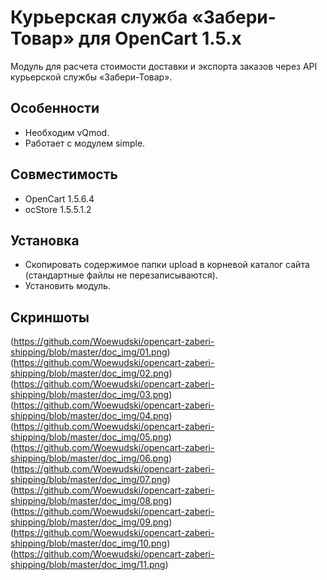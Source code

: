 # Курьерская служба «Забери-Товар» для OpenCart 1.5.х

Модуль для расчета стоимости доставки и экспорта заказов через API курьерской службы «Забери-Товар».

## Особенности

- Необходим vQmod.
- Работает с модулем simple.

## Совместимость

- OpenCart 1.5.6.4
- ocStore 1.5.5.1.2

## Установка

- Скопировать содержимое папки upload в корневой каталог сайта (стандартные файлы не перезаписываются).
- Установить модуль.

## Скриншоты
(https://github.com/Woewudski/opencart-zaberi-shipping/blob/master/doc_img/01.png)
(https://github.com/Woewudski/opencart-zaberi-shipping/blob/master/doc_img/02.png)
(https://github.com/Woewudski/opencart-zaberi-shipping/blob/master/doc_img/03.png)
(https://github.com/Woewudski/opencart-zaberi-shipping/blob/master/doc_img/04.png)
(https://github.com/Woewudski/opencart-zaberi-shipping/blob/master/doc_img/05.png)
(https://github.com/Woewudski/opencart-zaberi-shipping/blob/master/doc_img/06.png)
(https://github.com/Woewudski/opencart-zaberi-shipping/blob/master/doc_img/07.png)
(https://github.com/Woewudski/opencart-zaberi-shipping/blob/master/doc_img/08.png)
(https://github.com/Woewudski/opencart-zaberi-shipping/blob/master/doc_img/09.png)
(https://github.com/Woewudski/opencart-zaberi-shipping/blob/master/doc_img/10.png)
(https://github.com/Woewudski/opencart-zaberi-shipping/blob/master/doc_img/11.png)
